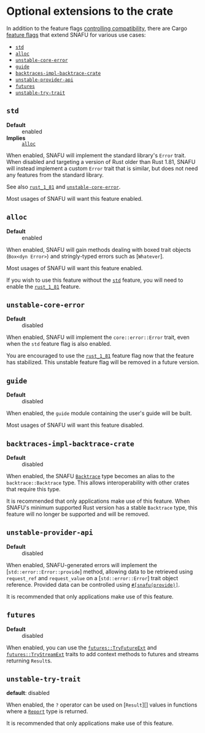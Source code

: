 # Optional extensions to the crate

In addition to the feature flags [controlling compatibility],
there are Cargo [feature flags] that extend SNAFU for various use
cases:

- [`std`](#std)
- [`alloc`](#alloc)
- [`unstable-core-error`](#unstable-core-error)
- [`guide`](#guide)
- [`backtraces-impl-backtrace-crate`](#backtraces-impl-backtrace-crate)
- [`unstable-provider-api`](#unstable-provider-api)
- [`futures`](#futures)
- [`unstable-try-trait`](#unstable-try-trait)

[controlling compatibility]: super::guide::compatibility
[feature flags]: https://doc.rust-lang.org/stable/cargo/reference/specifying-dependencies.html#choosing-features

<style>
.snafu-ff-meta>dt {
  font-weight: bold;
}
.snafu-ff-meta>*>p {
  margin: 0;
}
</style>

## `std`

<dl class="snafu-ff-meta">
<dt>Default</dt>
<dd>enabled</dd>
<dt>Implies</dt>
<dd>

[`alloc`](#alloc)

</dd>
</dl>

When enabled, SNAFU will implement the standard library's `Error`
trait. When disabled and targeting a version of Rust older than Rust
1.81, SNAFU will instead implement a custom `Error` trait that is
similar, but does not need any features from the standard library.

See also [`rust_1_81`](compatibility#rust_1_81) and
[`unstable-core-error`](#unstable-core-error).

Most usages of SNAFU will want this feature enabled.

## `alloc`

<dl class="snafu-ff-meta">
<dt>Default</dt>
<dd>enabled</dd>
</dl>

When enabled, SNAFU will gain methods dealing with boxed trait objects
(`Box<dyn Error>`) and stringly-typed errors such as [`Whatever`].

Most usages of SNAFU will want this feature enabled.

If you wish to use this feature without the [`std`](#std) feature, you
will need to enable the [`rust_1_81`](compatibility#rust_1_81)
feature.

## `unstable-core-error`

<dl class="snafu-ff-meta">
<dt>Default</dt>
<dd>disabled</dd>
</dl>

When enabled, SNAFU will implement the `core::error::Error` trait,
even when the `std` feature flag is also enabled.

You are encouraged to use the [`rust_1_81`](compatibility#rust_1_81)
feature flag now that the feature has stabilized. This unstable
feature flag will be removed in a future version.

## `guide`

<dl class="snafu-ff-meta">
<dt>Default</dt>
<dd>disabled</dd>
</dl>

When enabled, the `guide` module containing the user's guide will be
built.

Most usages of SNAFU will want this feature disabled.

## `backtraces-impl-backtrace-crate`

<dl class="snafu-ff-meta">
<dt>Default</dt>
<dd>disabled</dd>
</dl>

When enabled, the SNAFU [`Backtrace`] type becomes an alias to the
`backtrace::Backtrace` type. This allows interoperability with other
crates that require this type.

It is recommended that only applications make use of this
feature. When SNAFU's minimum supported Rust version has a stable
`Backtrace` type, this feature will no longer be supported and will be
removed.

[`Backtrace`]: crate::Backtrace

## `unstable-provider-api`

<dl class="snafu-ff-meta">
<dt>Default</dt>
<dd>disabled</dd>
</dl>

When enabled, SNAFU-generated errors will implement the
[`std::error::Error::provide`] method, allowing data to be retrieved
using `request_ref` and `request_value` on a [`std::error::Error`]
trait object reference. Provided data can be controlled using
[`#[snafu(provide)]`][snafu-provide].

It is recommended that only applications make use of this feature.

[snafu-provide]: crate::Snafu#providing-data-beyond-the-error-trait

## `futures`

<dl class="snafu-ff-meta">
<dt>Default</dt>
<dd>disabled</dd>
</dl>

When enabled, you can use the [`futures::TryFutureExt`] and
[`futures::TryStreamExt`] traits to add context methods to futures
and streams returning `Result`s.

[`futures::TryFutureExt`]: crate::futures::TryFutureExt
[`futures::TryStreamExt`]: crate::futures::TryStreamExt

## `unstable-try-trait`

**default**: disabled

When enabled, the `?` operator can be used on [`Result`][] values in
functions where a [`Report`][] type is returned.

It is recommended that only applications make use of this feature.

[`Report`]: crate::Report
